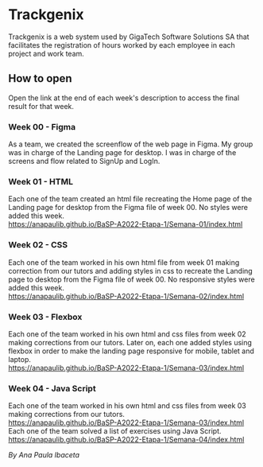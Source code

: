 # Trackgenix
Trackgenix is a web system used by GigaTech Software Solutions SA that facilitates the registration of hours worked by each employee in each project and work team.
## How to open
Open the link at the end of each week's description to access the final result for that week.
### Week 00 - Figma
As a team, we created the screenflow of the web page in Figma.
My group was in charge of the Landing page for desktop.
I was in charge of the screens and flow related to SignUp and LogIn.
### Week 01 - HTML
Each one of the team created an html file recreating the Home page of the Landing page for desktop from the Figma file of week 00. No styles were added this week.  
https://anapaulib.github.io/BaSP-A2022-Etapa-1/Semana-01/index.html
### Week 02 - CSS
Each one of the team worked in his own html file from week 01 making correction from our tutors and adding styles in css to recreate the Landing page to desktop from the Figma file of week 00. No responsive styles were added this week.  
https://anapaulib.github.io/BaSP-A2022-Etapa-1/Semana-02/index.html
### Week 03 - Flexbox
Each one of the team worked in his own html and css files from week 02 making corrections from our tutors. Later on, each one added styles using flexbox in order to make the landing page responsive for mobile, tablet and laptop.  
https://anapaulib.github.io/BaSP-A2022-Etapa-1/Semana-03/index.html
### Week 04 - Java Script
Each one of the team worked in his own html and css files from week 03 making corrections from our tutors.  
https://anapaulib.github.io/BaSP-A2022-Etapa-1/Semana-03/index.html  
Each one of the team solved a list of exercises using Java Script.  
https://anapaulib.github.io/BaSP-A2022-Etapa-1/Semana-04/index.html

_By Ana Paula Ibaceta_